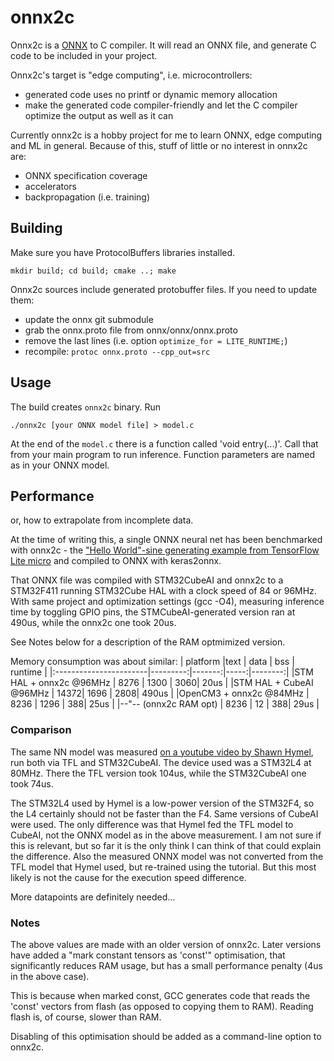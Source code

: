 onnx2c
======

Onnx2c is a [ONNX](https://onnx.ai) to C compiler. It will read an ONNX file,
and generate C code to be included in your project.

Onnx2c's target is "edge computing", i.e. microcontrollers:

- generated code uses no printf or dynamic memory allocation
- make the generated code compiler-friendly and let the C compiler optimize the output as well as it can

Currently onnx2c is a hobby project for me to learn ONNX,
edge computing and ML in general. Because of this, stuff of
little or no interest in onnx2c are:

 - ONNX specification coverage
 - accelerators
 - backpropagation (i.e. training)


Building
--------

Make sure you have ProtocolBuffers libraries installed.

`mkdir build; cd build; cmake ..; make`


Onnx2c sources include generated protobuffer files. If you need to update them:

- update the onnx git submodule
- grab the onnx.proto file from onnx/onnx/onnx.proto
- remove the last lines (i.e. option `optimize_for = LITE_RUNTIME;`)
- recompile: `protoc onnx.proto --cpp_out=src`


Usage
-----

The build creates `onnx2c` binary. 
Run 

`./onnx2c [your ONNX model file] > model.c`

At the end of the `model.c` there is a function called 'void entry(...)'.
Call that from your main program to run inference. Function parameters are named as in your ONNX model.


Performance
-----------

or, how to extrapolate from incomplete data.

At the time of writing this, a single ONNX neural net has been benchmarked with
onnx2c - the ["Hello World"-sine generating example from TensorFlow Lite micro](https://github.com/tensorflow/tensorflow/blob/master/tensorflow/lite/micro/examples/hello_world/train/train_hello_world_model.ipynb) and compiled to ONNX with keras2onnx.

That ONNX file was compiled with  STM32CubeAI and onnx2c to a STM32F411
running STM32Cube HAL with a clock speed of 84 or 96MHz. With same project and
optimization settings (gcc -O4), measuring inference time by toggling GPIO pins,
the STMCubeAI-generated version ran at 490us, while the onnx2c one took 20us.

See Notes below for a description of the RAM optmimized version.

Memory consumption was about similar:
| platform               |text      |  data  |  bss | runtime |
|:-----------------------|---------:|-------:|-----:|--------:|
|STM HAL + onnx2c @96MHz |     8276 |   1300 |  3060| 20us    |
|STM HAL + CubeAI @96MHz |     14372|   1696 |  2808| 490us   |
|OpenCM3 + onnx2c @84MHz |     8236 |   1296 |   388| 25us    |
|--"-- (onnx2c RAM opt)  |     8236 |     12 |   388| 29us    |


### Comparison 

The same NN model was measured
[on a youtube video by Shawn Hymel](https://www.youtube.com/watch?v=crJcDqIUbP4),
run both via TFL and STM32CubeAI. The device used was a STM32L4 at 80MHz.
There the TFL version took 104us, while the STM32CubeAI one took 74us.

The STM32L4 used by Hymel is a low-power version of the STM32F4, so the L4 
certainly should not be faster than the F4. Same versions of CubeAI were used.
The only difference was that Hymel fed the TFL model to CubeAI, not the ONNX model
as in the above measurement. I am not sure if this is relevant, but so far
it is the only think I can think of that could explain the difference.
Also the measured ONNX model was not converted from the TFL model that Hymel used,
but re-trained using the tutorial. But this most likely is not the cause for the
execution speed difference.

More datapoints are definitely needed...

### Notes

The above values are made with an older version of onnx2c. Later versions
have added a "mark constant tensors as 'const'" optimisation, that significantly
reduces RAM usage, but has a small performance penalty (4us in the above case).

This is because when marked const, GCC generates code that reads the 'const' vectors
from flash (as opposed to copying them to RAM). Reading flash is, of course,
slower than RAM.

Disabling of this optimisation should be added as a command-line option to onnx2c.


